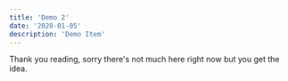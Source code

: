 ```yaml
---
title: 'Demo 2'
date: '2020-01-05'
description: 'Demo Item'
---
```


Thank you reading, sorry there's not much here right now but you get the idea.
